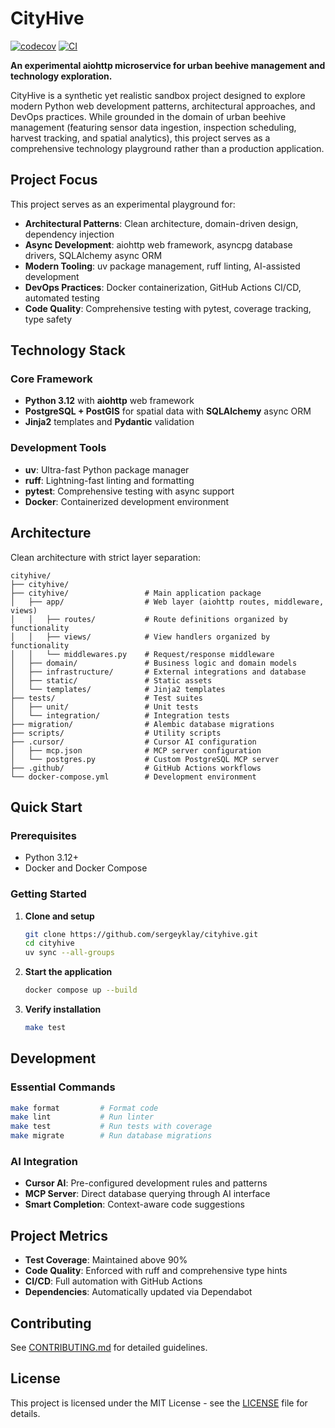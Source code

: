 # CityHive

[![codecov](https://codecov.io/gh/sergeyklay/cityhive/graph/badge.svg?token=aXIi7iNGl3)](https://codecov.io/gh/sergeyklay/cityhive)
[![CI](https://github.com/sergeyklay/cityhive/actions/workflows/ci.yml/badge.svg)](https://github.com/sergeyklay/cityhive/actions/workflows/ci.yml)

**An experimental aiohttp microservice for urban beehive management and technology exploration.**

CityHive is a synthetic yet realistic sandbox project designed to explore modern Python web development patterns, architectural approaches, and DevOps practices. While grounded in the domain of urban beehive management (featuring sensor data ingestion, inspection scheduling, harvest tracking, and spatial analytics), this project serves as a comprehensive technology playground rather than a production application.

## Project Focus

This project serves as an experimental playground for:

- **Architectural Patterns**: Clean architecture, domain-driven design, dependency injection
- **Async Development**: aiohttp web framework, asyncpg database drivers, SQLAlchemy async ORM
- **Modern Tooling**: uv package management, ruff linting, AI-assisted development
- **DevOps Practices**: Docker containerization, GitHub Actions CI/CD, automated testing
- **Code Quality**: Comprehensive testing with pytest, coverage tracking, type safety

## Technology Stack

### Core Framework
- **Python 3.12** with **aiohttp** web framework
- **PostgreSQL + PostGIS** for spatial data with **SQLAlchemy** async ORM
- **Jinja2** templates and **Pydantic** validation

### Development Tools
- **uv**: Ultra-fast Python package manager
- **ruff**: Lightning-fast linting and formatting
- **pytest**: Comprehensive testing with async support
- **Docker**: Containerized development environment

## Architecture

Clean architecture with strict layer separation:

```
cityhive/
├── cityhive/
├── cityhive/                 # Main application package
│   ├── app/                  # Web layer (aiohttp routes, middleware, views)
│   │   ├── routes/           # Route definitions organized by functionality
│   │   ├── views/            # View handlers organized by functionality
│   │   └── middlewares.py    # Request/response middleware
│   ├── domain/               # Business logic and domain models
│   ├── infrastructure/       # External integrations and database
│   ├── static/               # Static assets
│   └── templates/            # Jinja2 templates
├── tests/                    # Test suites
│   ├── unit/                 # Unit tests
│   └── integration/          # Integration tests
├── migration/                # Alembic database migrations
├── scripts/                  # Utility scripts
├── .cursor/                  # Cursor AI configuration
│   ├── mcp.json              # MCP server configuration
│   └── postgres.py           # Custom PostgreSQL MCP server
├── .github/                  # GitHub Actions workflows
└── docker-compose.yml        # Development environment
```

## Quick Start

### Prerequisites
- Python 3.12+
- Docker and Docker Compose

### Getting Started

1. **Clone and setup**
   ```bash
   git clone https://github.com/sergeyklay/cityhive.git
   cd cityhive
   uv sync --all-groups
   ```

2. **Start the application**
   ```bash
   docker compose up --build
   ```

3. **Verify installation**
   ```bash
   make test
   ```

## Development

### Essential Commands
```bash
make format         # Format code
make lint           # Run linter
make test           # Run tests with coverage
make migrate        # Run database migrations
```

### AI Integration
- **Cursor AI**: Pre-configured development rules and patterns
- **MCP Server**: Direct database querying through AI interface
- **Smart Completion**: Context-aware code suggestions

## Project Metrics

- **Test Coverage**: Maintained above 90%
- **Code Quality**: Enforced with ruff and comprehensive type hints
- **CI/CD**: Full automation with GitHub Actions
- **Dependencies**: Automatically updated via Dependabot

## Contributing

See [CONTRIBUTING.md](CONTRIBUTING.md) for detailed guidelines.

## License

This project is licensed under the MIT License - see the [LICENSE](LICENSE) file for details.
